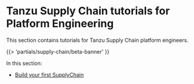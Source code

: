 # Tanzu Supply Chain tutorials for Platform Engineering

This section contains tutorials for Tanzu Supply Chain platform engineers.

{{> 'partials/supply-chain/beta-banner' }}

In this section:

- [Build your first SupplyChain](./my-first-supply-chain.hbs.md)
